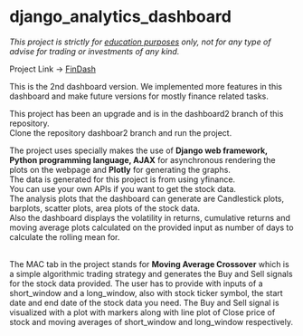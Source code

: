 # django_analytics_dashboard

<i>This project is strictly for <u>education purposes</u> only, not for any type of advise for trading or investments of any kind.</i>

Project Link -> [FinDash](https://findash1729.herokuapp.com/)

This is the 2nd dashboard version. We implemented more features in this dashboard and make future versions for mostly finance related tasks.

This project has been an upgrade and is in the dashboard2 branch of this repository.<br>
Clone the repository dashboar2 branch and run the project.<br>

The project uses specially makes the use of <b>Django web framework, Python programming language, AJAX</b> for asynchronous rendering the plots on the webpage and <b>Plotly</b> for generating the graphs.<br>
The data is generated for this project is from using yfinance.<br>
You can use your own APIs if you want to get the stock data.<br>
The analysis plots that the dashboard can generate are Candlestick plots, barplots, scatter plots, area plots of the stock data.<br>
Also the dashboard displays the volatility in returns, cumulative returns and moving average plots calculated on the provided input as number of days to calculate the rolling mean for.<br>

<br>
The MAC tab in the project stands for <b>Moving Average Crossover</b> which is a simple algorithmic trading strategy and generates the Buy and Sell signals for the stock data provided. The user has to provide with inputs of a short_window and a long_window, also with stock ticker symbol, the start date and end date of the stock data you need.
The Buy and Sell signal is visualized with a plot with markers along with line plot of Close price of stock and moving averages of short_window and long_window respectively.
